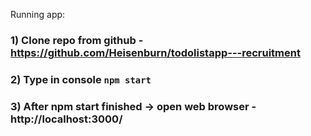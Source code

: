 Running app:

### 1) Clone repo from github - https://github.com/Heisenburn/todolistapp---recruitment
### 2) Type in console `npm start`
### 3) After npm start finished -> open web browser - http://localhost:3000/


